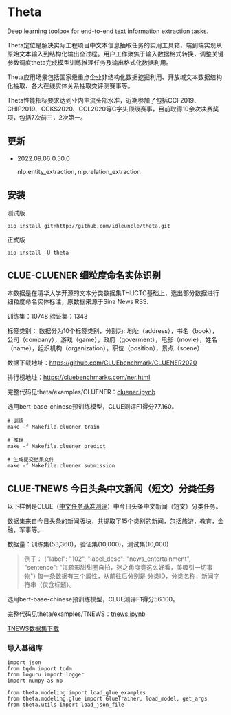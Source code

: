 # Theta 

Deep learning toolbox for end-to-end text information extraction tasks.

Theta定位是解决实际工程项目中文本信息抽取任务的实用工具箱，端到端实现从原始文本输入到结构化输出全过程。用户工作聚焦于输入数据格式转换，调整关键参数调度theta完成模型训练推理任务及输出格式化数据利用。

Theta应用场景包括国家级重点企业非结构化数据挖掘利用、开放域文本数据结构化抽取、各大在线实体关系抽取类评测赛事等。

Theta性能指标要求达到业内主流头部水准，近期参加了包括CCF2019、CHIP2019、CCKS2020、CCL2020等C字头顶级赛事，目前取得10余次决赛奖项，包括7次前三，2次第一。


## 更新

- 2022.09.06 0.50.0

  nlp.entity_extraction, nlp.relation_extraction

  

## 安装

测试版
```
pip install git+http://github.com/idleuncle/theta.git
```
正式版

```
pip install -U theta
```



## CLUE-CLUENER 细粒度命名实体识别

本数据是在清华大学开源的文本分类数据集THUCTC基础上，选出部分数据进行细粒度命名实体标注，原数据来源于Sina News RSS.

训练集：10748 验证集：1343

标签类别： 数据分为10个标签类别，分别为: 地址（address），书名（book），公司（company），游戏（game），政府（goverment），电影（movie），姓名（name），组织机构（organization），职位（position），景点（scene）

数据下载地址：https://github.com/CLUEbenchmark/CLUENER2020

排行榜地址：https://cluebenchmarks.com/ner.html

完整代码见theta/examples/CLUENER：[cluener.ipynb](theta/examples/CLUENER/cluener.ipynb)

选用bert-base-chinese预训练模型，CLUE测评F1得分77.160。

```
# 训练
make -f Makefile.cluener train

# 推理
make -f Makefile.cluener predict

# 生成提交结果文件
make -f Makefile.cluener submission
```

## CLUE-TNEWS 今日头条中文新闻（短文）分类任务

以下样例是CLUE（[中文任务基准测评](https://cluebenchmarks.com/index.html)）中今日头条中文新闻（短文）分类任务。

数据集来自今日头条的新闻版块，共提取了15个类别的新闻，包括旅游，教育，金融，军事等。

数据量：训练集(53,360)，验证集(10,000)，测试集(10,000)

> 例子：
> {"label": "102", "label_desc": "news_entertainment", "sentence": "江疏影甜甜圈自拍，迷之角度竟这么好看，美吸引一切事物"}
> 每一条数据有三个属性，从前往后分别是 分类ID，分类名称，新闻字符串（仅含标题）。

选用bert-base-chinese预训练模型，CLUE测评F1得分56.100。

完整代码见theta/examples/TNEWS：[tnews.ipynb](theta/examples/TNEWS/tnews.ipynb)

[TNEWS数据集下载](https://storage.googleapis.com/cluebenchmark/tasks/tnews_public.zip)

### 导入基础库

```
import json
from tqdm import tqdm
from loguru import logger
import numpy as np

from theta.modeling import load_glue_examples
from theta.modeling.glue import GlueTrainer, load_model, get_args
from theta.utils import load_json_file
```


